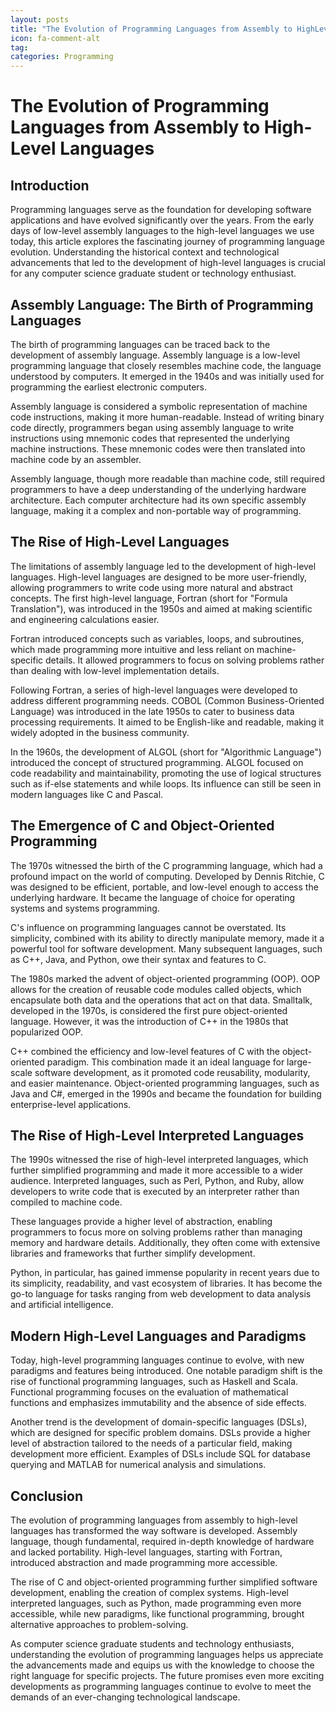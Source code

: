 ```yaml
---
layout: posts
title: "The Evolution of Programming Languages from Assembly to HighLevel Languages"
icon: fa-comment-alt
tag:      
categories: Programming
---
```



# The Evolution of Programming Languages from Assembly to High-Level Languages

## Introduction

Programming languages serve as the foundation for developing software applications and have evolved significantly over the years. From the early days of low-level assembly languages to the high-level languages we use today, this article explores the fascinating journey of programming language evolution. Understanding the historical context and technological advancements that led to the development of high-level languages is crucial for any computer science graduate student or technology enthusiast.

## Assembly Language: The Birth of Programming Languages

The birth of programming languages can be traced back to the development of assembly language. Assembly language is a low-level programming language that closely resembles machine code, the language understood by computers. It emerged in the 1940s and was initially used for programming the earliest electronic computers.

Assembly language is considered a symbolic representation of machine code instructions, making it more human-readable. Instead of writing binary code directly, programmers began using assembly language to write instructions using mnemonic codes that represented the underlying machine instructions. These mnemonic codes were then translated into machine code by an assembler.

Assembly language, though more readable than machine code, still required programmers to have a deep understanding of the underlying hardware architecture. Each computer architecture had its own specific assembly language, making it a complex and non-portable way of programming.

## The Rise of High-Level Languages

The limitations of assembly language led to the development of high-level languages. High-level languages are designed to be more user-friendly, allowing programmers to write code using more natural and abstract concepts. The first high-level language, Fortran (short for "Formula Translation"), was introduced in the 1950s and aimed at making scientific and engineering calculations easier.

Fortran introduced concepts such as variables, loops, and subroutines, which made programming more intuitive and less reliant on machine-specific details. It allowed programmers to focus on solving problems rather than dealing with low-level implementation details.

Following Fortran, a series of high-level languages were developed to address different programming needs. COBOL (Common Business-Oriented Language) was introduced in the late 1950s to cater to business data processing requirements. It aimed to be English-like and readable, making it widely adopted in the business community.

In the 1960s, the development of ALGOL (short for "Algorithmic Language") introduced the concept of structured programming. ALGOL focused on code readability and maintainability, promoting the use of logical structures such as if-else statements and while loops. Its influence can still be seen in modern languages like C and Pascal.

## The Emergence of C and Object-Oriented Programming

The 1970s witnessed the birth of the C programming language, which had a profound impact on the world of computing. Developed by Dennis Ritchie, C was designed to be efficient, portable, and low-level enough to access the underlying hardware. It became the language of choice for operating systems and systems programming.

C's influence on programming languages cannot be overstated. Its simplicity, combined with its ability to directly manipulate memory, made it a powerful tool for software development. Many subsequent languages, such as C++, Java, and Python, owe their syntax and features to C.

The 1980s marked the advent of object-oriented programming (OOP). OOP allows for the creation of reusable code modules called objects, which encapsulate both data and the operations that act on that data. Smalltalk, developed in the 1970s, is considered the first pure object-oriented language. However, it was the introduction of C++ in the 1980s that popularized OOP.

C++ combined the efficiency and low-level features of C with the object-oriented paradigm. This combination made it an ideal language for large-scale software development, as it promoted code reusability, modularity, and easier maintenance. Object-oriented programming languages, such as Java and C#, emerged in the 1990s and became the foundation for building enterprise-level applications.

## The Rise of High-Level Interpreted Languages

The 1990s witnessed the rise of high-level interpreted languages, which further simplified programming and made it more accessible to a wider audience. Interpreted languages, such as Perl, Python, and Ruby, allow developers to write code that is executed by an interpreter rather than compiled to machine code.

These languages provide a higher level of abstraction, enabling programmers to focus more on solving problems rather than managing memory and hardware details. Additionally, they often come with extensive libraries and frameworks that further simplify development.

Python, in particular, has gained immense popularity in recent years due to its simplicity, readability, and vast ecosystem of libraries. It has become the go-to language for tasks ranging from web development to data analysis and artificial intelligence.

## Modern High-Level Languages and Paradigms

Today, high-level programming languages continue to evolve, with new paradigms and features being introduced. One notable paradigm shift is the rise of functional programming languages, such as Haskell and Scala. Functional programming focuses on the evaluation of mathematical functions and emphasizes immutability and the absence of side effects.

Another trend is the development of domain-specific languages (DSLs), which are designed for specific problem domains. DSLs provide a higher level of abstraction tailored to the needs of a particular field, making development more efficient. Examples of DSLs include SQL for database querying and MATLAB for numerical analysis and simulations.

## Conclusion

The evolution of programming languages from assembly to high-level languages has transformed the way software is developed. Assembly language, though fundamental, required in-depth knowledge of hardware and lacked portability. High-level languages, starting with Fortran, introduced abstraction and made programming more accessible.

The rise of C and object-oriented programming further simplified software development, enabling the creation of complex systems. High-level interpreted languages, such as Python, made programming even more accessible, while new paradigms, like functional programming, brought alternative approaches to problem-solving.

As computer science graduate students and technology enthusiasts, understanding the evolution of programming languages helps us appreciate the advancements made and equips us with the knowledge to choose the right language for specific projects. The future promises even more exciting developments as programming languages continue to evolve to meet the demands of an ever-changing technological landscape.